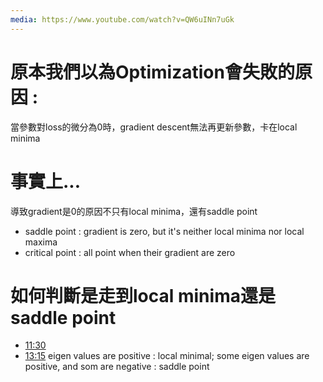 ```yaml
---
media: https://www.youtube.com/watch?v=QW6uINn7uGk
---
```

# 原本我們以為Optimization會失敗的原因 : 

當參數對loss的微分為0時，gradient descent無法再更新參數，卡在local minima

# 事實上...

導致gradient是0的原因不只有local minima，還有saddle point

- saddle point : gradient is zero, but it's neither local minima nor local maxima
- critical point : all point when their gradient are zero

# 如何判斷是走到local minima還是saddle point


- [11:30](https://www.youtube.com/watch?v=QW6uINn7uGk&t=691#t=11:30.67) 
- [13:15](https://www.youtube.com/watch?v=QW6uINn7uGk&t=795#t=13:15.42) eigen values are positive : local minimal; some eigen values are positive, and som are negative : saddle point